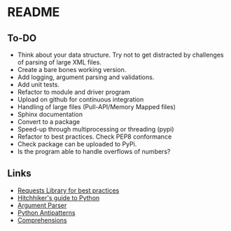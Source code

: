 # README

## To-DO

- Think about your data structure. Try not to get distracted by challenges of parsing of large XML files. 
- Create a bare bones working version.
- Add logging, argument parsing and validations.
- Add unit tests. 
- Refactor to module and driver program
- Upload on github for continuous integration
- Handling of large files (Pull-API/Memory Mapped files)
- Sphinx documentation
- Convert to a package
- Speed-up through multiprocessing or threading (pypi)
- Refactor to best practices. Check PEP8 conformance
- Check package can be uploaded to PyPi.
- Is the program able to handle overflows of numbers?

## Links

- [Requests Library for best practices](https://github.com/requests/requests/blob/master/requests/__init__.py)
- [Hitchhiker's guide to Python](http://docs.python-guide.org/en/latest/writing/logging/)
- [Argument Parser](https://docs.python.org/3/library/argparse.html)
- [Python Antipatterns](https://docs.quantifiedcode.com/python-anti-patterns/correctness/not_using_setdefault_to_initialize_a_dictionary.html)
- [Comprehensions](https://www.smallsurething.com/list-dict-and-set-comprehensions-by-example/)

